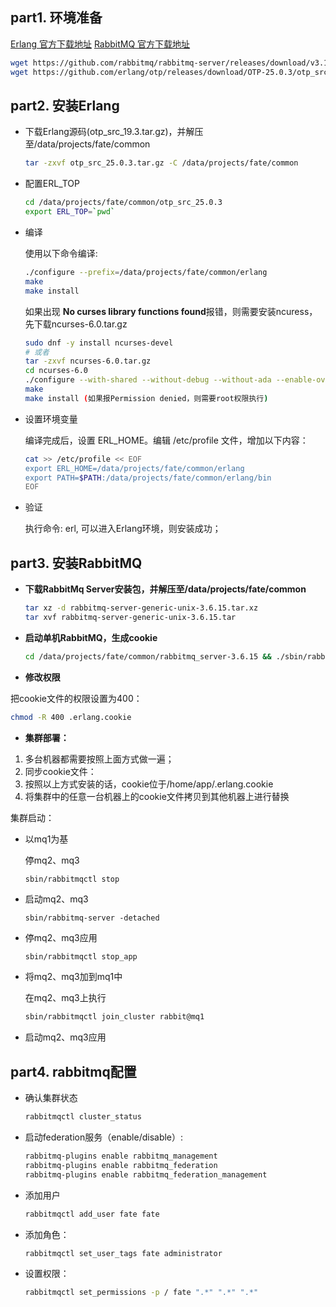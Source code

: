 ## part1. 环境准备

[Erlang 官方下载地址](https://www.erlang.org/downloads)  [RabbitMQ 官方下载地址](https://www.rabbitmq.com/download.html)

```bash
wget https://github.com/rabbitmq/rabbitmq-server/releases/download/v3.10.7/rabbitmq-server-generic-unix-3.10.7.tar.xz
wget https://github.com/erlang/otp/releases/download/OTP-25.0.3/otp_src_25.0.3.tar.gz
```

## part2. 安装Erlang

* 下载Erlang源码(otp_src_19.3.tar.gz)，并解压至/data/projects/fate/common

  ```bash
  tar -zxvf otp_src_25.0.3.tar.gz -C /data/projects/fate/common
  ```

* 配置ERL_TOP

  ```bash
  cd /data/projects/fate/common/otp_src_25.0.3
  export ERL_TOP=`pwd`
  ```

* 编译

  使用以下命令编译:

  ```bash
  ./configure --prefix=/data/projects/fate/common/erlang
  make
  make install
   ```

  如果出现 **No curses library functions found**报错，则需要安装ncuress，先下载ncurses-6.0.tar.gz

  ```bash
  sudo dnf -y install ncurses-devel
  # 或者
  tar -zxvf ncurses-6.0.tar.gz
  cd ncurses-6.0
  ./configure --with-shared --without-debug --without-ada --enable-overwrite  
  make
  make install (如果报Permission denied，则需要root权限执行)
  ```

* 设置环境变量

  编译完成后，设置 ERL_HOME。编辑 /etc/profile 文件，增加以下内容：

  ```bash
  cat >> /etc/profile << EOF
  export ERL_HOME=/data/projects/fate/common/erlang
  export PATH=$PATH:/data/projects/fate/common/erlang/bin
  EOF
  ```

* 验证

  执行命令: erl, 可以进入Erlang环境，则安装成功；

## part3. 安装RabbitMQ

* **下载RabbitMq Server安装包，并解压至/data/projects/fate/common**

  ```bash
  tar xz -d rabbitmq-server-generic-unix-3.6.15.tar.xz
  tar xvf rabbitmq-server-generic-unix-3.6.15.tar
  ```

* **启动单机RabbitMQ，生成cookie**

  ```bash
  cd /data/projects/fate/common/rabbitmq_server-3.6.15 && ./sbin/rabbitmq-server -detached
  ```

* **修改权限**

把cookie文件的权限设置为400：

  ```bash
  chmod -R 400 .erlang.cookie
  ```

* **集群部署：**

1. 多台机器都需要按照上面方式做一遍；
2. 同步cookie文件：
3. 按照以上方式安装的话，cookie位于/home/app/.erlang.cookie
4. 将集群中的任意一台机器上的cookie文件拷贝到其他机器上进行替换

集群启动：

+ 以mq1为基

  停mq2、mq3

   ```
   sbin/rabbitmqctl stop
   ```

+ 启动mq2、mq3

   ```
   sbin/rabbitmq-server -detached
   ```

+ 停mq2、mq3应用

   ```bash
   sbin/rabbitmqctl stop_app
   ```

+ 将mq2、mq3加到mq1中

  在mq2、mq3上执行

  ```bash
  sbin/rabbitmqctl join_cluster rabbit@mq1
  ```

+ 启动mq2、mq3应用

## part4. rabbitmq配置

+ 确认集群状态

  ```bash
  rabbitmqctl cluster_status
  ```

+ 启动federation服务（enable/disable）:

  ```bash
  rabbitmq-plugins enable rabbitmq_management
  rabbitmq-plugins enable rabbitmq_federation
  rabbitmq-plugins enable rabbitmq_federation_management  
  ```

+ 添加用户

  ```bash
  rabbitmqctl add_user fate fate
  ```

+ 添加角色：

  ```bash
  rabbitmqctl set_user_tags fate administrator
  ```

+ 设置权限：

  ```bash
  rabbitmqctl set_permissions -p / fate ".*" ".*" ".*" 
  ```